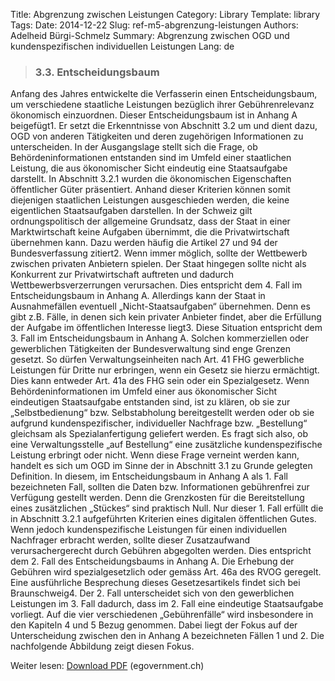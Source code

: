 Title: Abgrenzung zwischen Leistungen
Category: Library
Template: library
Tags:
Date: 2014-12-22
Slug: ref-m5-abgrenzung-leistungen
Authors: Adelheid Bürgi-Schmelz
Summary: Abgrenzung zwischen OGD und kundenspezifischen individuellen Leistungen
Lang: de

> ### 3.3. Entscheidungsbaum
Anfang des Jahres entwickelte die Verfasserin einen Entscheidungsbaum, um verschiedene staatliche Leistungen bezüglich ihrer Gebührenrelevanz ökonomisch einzuordnen. Dieser Entscheidungsbaum ist in Anhang A beigefügt1. Er setzt die Erkenntnisse von Abschnitt 3.2 um und dient dazu, OGD von anderen Tätigkeiten und deren zugehörigen Informationen zu unterscheiden.
In der Ausgangslage stellt sich die Frage, ob Behördeninformationen entstanden sind im Umfeld einer staatlichen Leistung, die aus ökonomischer Sicht eindeutig eine Staatsaufgabe darstellt. In Abschnitt 3.2.1 wurden die ökonomischen Eigenschaften öffentlicher Güter präsentiert. Anhand dieser Kriterien können somit diejenigen staatlichen Leistungen ausgeschieden werden, die keine eigentlichen Staatsaufgaben darstellen.
In der Schweiz gilt ordnungspolitisch der allgemeine Grundsatz, dass der Staat in einer Marktwirtschaft keine Aufgaben übernimmt, die die Privatwirtschaft übernehmen kann. Dazu werden häufig die Artikel 27 und 94 der Bundesverfassung zitiert2. Wenn immer möglich, sollte der Wettbewerb zwischen privaten Anbietern spielen. Der Staat hingegen sollte nicht als Konkurrent zur Privatwirtschaft auftreten und dadurch Wettbewerbsverzerrungen verursachen. Dies entspricht dem 4. Fall im Entscheidungsbaum in Anhang A.
Allerdings kann der Staat in Ausnahmefällen eventuell „Nicht-Staatsaufgaben“ übernehmen. Denn es gibt z.B. Fälle, in denen sich kein privater Anbieter findet, aber die Erfüllung der Aufgabe im öffentlichen Interesse liegt3. Diese Situation entspricht dem 3. Fall im Entscheidungsbaum in Anhang A. Solchen kommerziellen oder gewerblichen Tätigkeiten der Bundesverwaltung sind enge Grenzen gesetzt. So dürfen Verwaltungseinheiten nach Art. 41 FHG gewerbliche Leistungen für Dritte nur erbringen, wenn ein Gesetz sie hierzu ermächtigt. Dies kann entweder Art. 41a des FHG sein oder ein Spezialgesetz.
Wenn Behördeninformationen im Umfeld einer aus ökonomischer Sicht eindeutigen Staatsaufgabe entstanden sind, ist zu klären, ob sie zur „Selbstbedienung“ bzw. Selbstabholung bereitgestellt werden oder ob sie aufgrund kundenspezifischer, individueller Nachfrage bzw. „Bestellung“ gleichsam als Spezialanfertigung geliefert werden. Es fragt sich also, ob eine Verwaltungsstelle „auf Bestellung“ eine zusätzliche kundenspezifische Leistung erbringt oder nicht. Wenn diese Frage verneint werden kann, handelt es sich um OGD im Sinne der in Abschnitt 3.1 zu Grunde gelegten Definition. In diesem, im Entscheidungsbaum in Anhang A als 1. Fall bezeichneten Fall, sollten die Daten bzw. Informationen gebührenfrei zur Verfügung gestellt werden. Denn die Grenzkosten für die Bereitstellung eines zusätzlichen „Stückes“ sind praktisch Null. Nur dieser 1. Fall erfüllt die in Abschnitt 3.2.1 aufgeführten Kriterien eines digitalen öffentlichen Gutes.
Wenn jedoch kundenspezifische Leistungen für einen individuellen Nachfrager erbracht werden, sollte dieser Zusatzaufwand verursachergerecht durch Gebühren abgegolten werden. Dies entspricht dem 2. Fall des Entscheidungsbaums in Anhang A. Die Erhebung der Gebühren wird spezialgesetzlich oder gemäss Art. 46a des RVOG geregelt. Eine ausführliche Besprechung dieses Gesetzesartikels findet sich bei Braunschweig4.
Der 2. Fall unterscheidet sich von den gewerblichen Leistungen im 3. Fall dadurch, dass im 2. Fall eine eindeutige Staatsaufgabe vorliegt.
Auf die vier verschiedenen „Gebührenfälle“ wird insbesondere in den Kapiteln 4 und 5 Bezug genommen. Dabei liegt der Fokus auf der Unterscheidung zwischen den in Anhang A bezeichneten Fällen 1 und 2. Die nachfolgende Abbildung zeigt diesen Fokus.

Weiter lesen: [Download PDF](http://www.egovernment.ch/umsetzung/00881/00883/01112/index.html?lang=de&download=NHzLpZeg7t,lnp6I0NTU042l2Z6ln1acy4Zn4Z2qZpnO2Yuq2Z6gpJCDdnt3gmym162epYbg2c_JjKbNoKSn6A--) (egovernment.ch)
